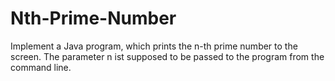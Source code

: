 # Nth-Prime-Number
Implement a Java program, which prints the n-th prime number to the screen. The parameter n ist supposed to be passed to the program from the command line.
